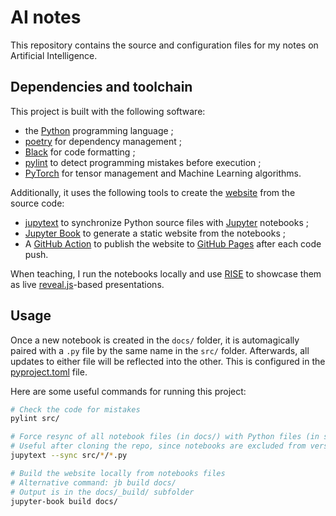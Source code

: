 # AI notes

This repository contains the source and configuration files for my  notes on Artificial Intelligence.

## Dependencies and toolchain

This project is built with the following software:

- the [Python](https://www.python.org/) programming language ;
- [poetry](https://python-poetry.org/) for dependency management ;
- [Black](https://github.com/psf/black) for code formatting ;
- [pylint](https://github.com/pylint-dev/pylint) to detect programming mistakes before execution ;
- [PyTorch](https://pytorch.org/) for tensor management and Machine Learning algorithms.

Additionally, it uses the following tools to create the [website](https://www.bpesquet.fr/ainotes) from the source code:

- [jupytext](https://jupytext.readthedocs.io) to synchronize Python source files with [Jupyter](https://jupyter.org/) notebooks ;
- [Jupyter Book](https://jupyterbook.org) to generate a static website from the notebooks ;
- A [GitHub Action](.github/workflows/deploy.yaml) to publish the website to [GitHub Pages](https://pages.github.com/) after each code push.

When teaching, I run the notebooks locally and use [RISE](https://rise.readthedocs.io) to showcase them as live [reveal.js](https://revealjs.com)-based presentations.

## Usage

Once a new notebook is created in the `docs/` folder, it is automagically paired with a `.py` file by the same name in the `src/` folder. Afterwards, all updates to either file will be reflected into the other. This is configured in the [pyproject.toml](pyproject.toml) file.

Here are some useful commands for running this project:

```bash
# Check the code for mistakes
pylint src/

# Force resync of all notebook files (in docs/) with Python files (in src/)
# Useful after cloning the repo, since notebooks are excluded from version control
jupytext --sync src/*/*.py

# Build the website locally from notebooks files
# Alternative command: jb build docs/
# Output is in the docs/_build/ subfolder
jupyter-book build docs/
```
